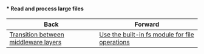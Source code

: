 #### * Read and process large files



| Back | Forward |
|---|---|
| [Transition between middleware layers](/ua/junior/nodejs/transition-between-middleware-layers.md)  | [Use the built-in fs module for file operations](/ua/junior/nodejs/use-the-builtin-fs-module-for-file-operations.md) |